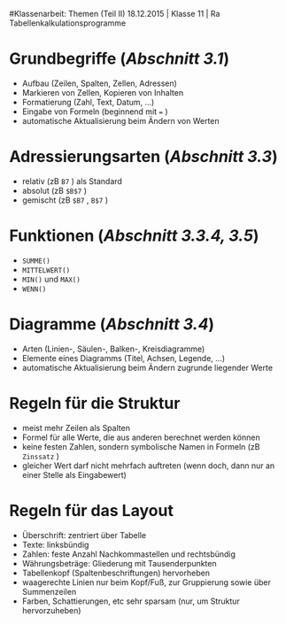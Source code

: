 #Klassenarbeit: Themen (Teil II)
18.12.2015 | Klasse 11 | Ra
Tabellenkalkulationsprogramme

# Grundbegriffe (*Abschnitt 3.1*)

* Aufbau (Zeilen, Spalten, Zellen, Adressen)
* Markieren von Zellen, Kopieren von Inhalten
* Formatierung (Zahl, Text, Datum, ...)
* Eingabe von Formeln (beginnend mit `=` )
* automatische Aktualisierung beim Ändern von Werten

# Adressierungsarten (*Abschnitt 3.3*)

* relativ (zB `B7` ) als Standard
* absolut (zB `$B$7` )
* gemischt (zB `$B7` , `B$7` )

# Funktionen (*Abschnitt 3.3.4, 3.5*)

* `SUMME()` 
* `MITTELWERT()` 
* `MIN()` und `MAX()` 
* `WENN()` 
	
# Diagramme (*Abschnitt 3.4*)
* Arten (Linien-, Säulen-, Balken-, Kreisdiagramme)
* Elemente eines Diagramms (Titel, Achsen, Legende, ...)
* automatische Aktualisierung beim Ändern zugrunde liegender Werte

# Regeln für die Struktur

* meist mehr Zeilen als Spalten
* Formel für alle Werte, die aus anderen berechnet werden können
* keine festen Zahlen, sondern symbolische Namen in Formeln (zB `Zinssatz` )
* gleicher Wert darf nicht mehrfach auftreten (wenn doch, dann nur an einer Stelle als Eingabewert)

# Regeln für das Layout

* Überschrift: zentriert über Tabelle
* Texte: linksbündig
* Zahlen: feste Anzahl Nachkommastellen und rechtsbündig
* Währungsbeträge: Gliederung mit Tausenderpunkten
* Tabellenkopf (Spaltenbeschriftungen) hervorheben
* waagerechte Linien nur beim Kopf/Fuß, zur Gruppierung sowie über Summenzeilen
* Farben, Schattierungen, etc sehr sparsam (nur, um Struktur hervorzuheben)